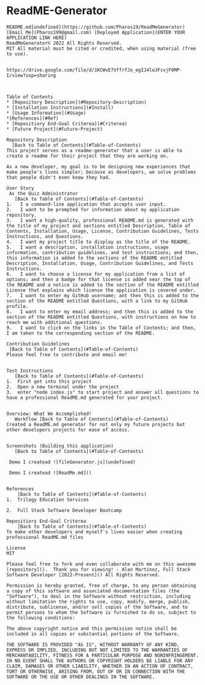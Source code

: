 # ReadME-Generator
    README.md[undefined](https://github.com/Pharos19/ReadMeGenerator) [Email Me](Pharos199@gmail.com) [Deployed Application](ENTER YOUR APPLICATION LINK HERE)
    ReadMeGenerator© 2022 All Rights Reserved.  
    MIT All material must be cited or credited, when using material (free to use).
    
    
    https://drive.google.com/file/d/1KCWvE7VffrfJo_egIJ4leJFcvjF0MP-I/view?usp=sharing
    
    
    
    Table of Contents
    * [Repository Description](#Repository-Description)
    * [Installation Instructions](#Install)
    * [Usage Information](#Usage)
    *[References](#Ref)
    * [Repositiory End-Goal Criterea](#Criterea)
    * [Future Project](#Future-Project)
    
    Repository Description
      [Back to Table of Contents](#Table-of-Contents)
    This project serves as a readme-generator that a user is able to create a readme for their project that they are working on.
    
    As a new developer, my goal is to be designing new experiences that make people's lives simpler; because as developers, we solve problems that people didn't even knew they had.
    
    User Story
     As the Quiz Administrator
       [Back to Table of Contents](#Table-of-Contents)
    1.   I a command-line application that accepts user input.
    2.   I want to be prompted for information about my application repository.
    3.   I want a high-quality, professional README.md is generated with the title of my project and sections entitled Description, Table of Contents, Installation, Usage, License, Contribution Guidelines, Tests Instructions, and Questions.
    4.   I want my project title to display as the title of the README.
    5.   I want a description, installation instructions, usage information, contribution guidelines, and test instructions; and then, this information is added to the sections of the README entitled Description, Installation, Usage, Contribution Guidelines, and Tests Instructions.
    6.   I want to choose a license for my application from a list of options; and then a badge for that license is added near the top of the README and a notice is added to the section of the README entitled License that explains which license the application is covered under.  
    7.   I want to enter my GitHub username; ant then this is added to the section of the README entitled Questions, with a link to my GitHub profile.
    8.   I want to enter my email address; and then this is added to the section of the README entitled Questions, with instructions on how to reach me with additional questions.
    9.   I want to click on the links in the Table of Contents; and then, I am taken to the corresponding section of the README.
    
    Contribution Guidelines
     [Back to Table of Contents](#Table-of-Contents)
    Please feel free to contribute and email me!
    
    
    Test Instructions
       [Back to Table of Contents](#Table-of-Contents)
    1.  First get into this project
    2.  Open a new terminal under the project
    3.  enter "node index.js" to start project and answer all questions to have a professional ReadME.md generated for your project.
    
    
    Overview: What We Accomplished!
       Workflow [Back to Table of Contents](#Table-of-Contents)
    Created a ReadME.md generator for not only my future projects but other developers projects for ease of access.
    
    
    Screenshots (Building this application)
       [Back to Table of Contents](#Table-of-Contents)

     Demo I createad ![fileGenerator.js](undefined)
    
     Demo I createad ![ReadMe.md]()
    
    
    References
        [Back to Table of Contents](#Table-of-Contents)
    1.  Trilogy Education Services
    
    2.  Full Stack Software Developer Bootcamp
    
    Repositiory End-Goal Criterea
        [Back to Table of Contents](#Table-of-Contents)
    To make other developers and myself's lives easier when creating professional ReadME.md files
    
    License
    MIT
    
    Please feel free to fork and even collaborate with me on this awesome [repository]().  Thank you for viewing! - Alan Martinez, Full Stack Software Developer [2022-Present]() All Rights Reserved.
    
    Permission is hereby granted, free of charge, to any person obtaining a copy of this software and associated documentation files (the "Software"), to deal in the Software without restriction, including without limitation the rights to use, copy, modify, merge, publish, distribute, sublicense, and/or sell copies of the Software, and to permit persons to whom the Software is furnished to do so, subject to the following conditions:
    
    The above copyright notice and this permission notice shall be included in all copies or substantial portions of the Software.
    
    THE SOFTWARE IS PROVIDED "AS IS", WITHOUT WARRANTY OF ANY KIND, EXPRESS OR IMPLIED, INCLUDING BUT NOT LIMITED TO THE WARRANTIES OF MERCHANTABILITY, FITNESS FOR A PARTICULAR PURPOSE AND NONINFRINGEMENT. IN NO EVENT SHALL THE AUTHORS OR COPYRIGHT HOLDERS BE LIABLE FOR ANY CLAIM, DAMAGES OR OTHER LIABILITY, WHETHER IN AN ACTION OF CONTRACT, TORT OR OTHERWISE, ARISING FROM, OUT OF OR IN CONNECTION WITH THE SOFTWARE OR THE USE OR OTHER DEALINGS IN THE SOFTWARE.
